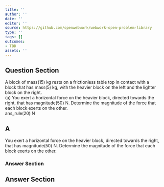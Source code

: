 ```yaml
---
title: ''
author: ''
date: ''
editor: ''
source: https://github.com/openwebwork/webwork-open-problem-library
type: ''
tags: []
outcomes:
- TBD
assets: ''
---
```


## Question Section 

 
A block of mass(15) kg rests on a frictionless table top in contact with a block that has mass(5) kg, with the heavier block on the left and the lighter block on the right.   
(a) You exert a horizontal force on the heavier block, directed towards the right, that has magnitude(50) N. Determine the magnitude of the force that each block exerts on the other.  
 ans_rule(20) N
## A
You exert a horizontal force on the heavier block, directed towards the right, that has magnitude(50) N. Determine the magnitude of the force that each block exerts on the other.  
### Answer Section


## Answer Section

